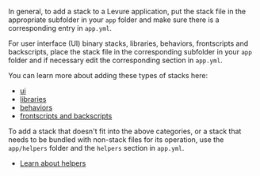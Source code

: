 In general, to add a stack to a Levure application, put the stack file in the appropriate subfolder in your `app` folder and make sure there is a corresponding entry in `app.yml`.

For user interface (UI) binary stacks, libraries, behaviors, frontscripts and backscripts, place the stack file in the corresponding subfolder in your `app` folder and if necessary edit the corresponding section in `app.yml`.

You can learn more about adding these types of stacks here:

* [ui](ui)
* [libraries](libraries)
* [behaviors](behaviors)
* [frontscripts and backscripts](frontscripts-and-backscripts)

To add a stack that doesn't fit into the above categories, or a stack that needs to be bundled with non-stack files for its operation, use the `app/helpers` folder and the `helpers` section in `app.yml`.

* [Learn about helpers](helpers)
